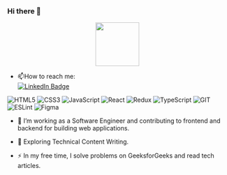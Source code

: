 ### Hi there 👋
<div id="header" align="center">
  <img src="https://media.giphy.com/media/M9gbBd9nbDrOTu1Mqx/giphy.gif" width="100"/>
</div>

 - :mailbox:How to reach me: <div id="badges">
    <a href="https://www.linkedin.com/in/sergei-shustov-86710b1ba">
      <img src="https://img.shields.io/badge/LinkedIn-blue?style=for-the-badge&logo=linkedin&logoColor=white" alt="LinkedIn Badge"/>
    </a>
  </div>
  
![HTML5](https://img.shields.io/badge/-HTML5-011?&logo=HTML5)
![CSS3](https://img.shields.io/badge/-CSS3-011?&logo=CSS3)
![JavaScript](https://img.shields.io/badge/-JavaScript-011?&logo=JavaScript)
![React](https://img.shields.io/badge/-React-011?&logo=React)
![Redux](https://img.shields.io/badge/Redux-011?logo=redux)
![TypeScript](https://img.shields.io/badge/-TypeScript-011?&logo=TypeScript)
![GIT](https://img.shields.io/badge/-GIT-011?&logo=GIT)
![ESLint](https://img.shields.io/badge/-ESLint-011?&logo=ESLint)
![Figma](https://img.shields.io/badge/-Figma-011?&logo=Figma)


- :telescope: I’m working as a Software Engineer and contributing to frontend and backend for building web applications.

- :seedling: Exploring Technical Content Writing.

- :zap: In my free time, I solve problems on GeeksforGeeks and read tech articles.


<!--
**It-Shu/It-Shu** is a ✨ _special_ ✨ repository because its `README.md` (this file) appears on your GitHub profile.

Here are some ideas to get you started:

- 🔭 I’m currently working on ...
- 🌱 I’m currently learning ...
- 👯 I’m looking to collaborate on ...
- 🤔 I’m looking for help with ...
- 💬 Ask me about ...
- 📫 How to reach me: ...
- 😄 Pronouns: ...
- ⚡ Fun fact: ...
-->
